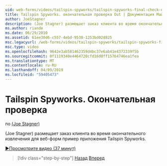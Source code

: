 ```yaml
---
uid: web-forms/videos/tailspin-spyworks/tailspin-spyworks-final-check-out
title: Tailspin Spyworks. окончательная проверка Out | Документация Майкрософт
author: JoeStagner
description: (Joe Stagner) размещает заказ клиента во время окончательного извлечения для веб-форм пример приложения Tailspin Spyworks.
ms.author: riande
ms.date: 06/29/2010
ms.assetid: 61ee30d6-c557-4ebd-9538-1253bd02d825
msc.legacyurl: /web-forms/videos/tailspin-spyworks/tailspin-spyworks-final-check-out
msc.type: video
ms.openlocfilehash: 9642e3ab581462359d4bc37e6ab41e4372339f5b
ms.sourcegitcommit: 0f1119340e4464720cfd16d0ff15764746ea1fea
ms.translationtype: MT
ms.contentlocale: ru-RU
ms.lasthandoff: 04/09/2019
ms.locfileid: "59405473"
---
```

# <a name="tailspin-spyworks---final-check-out"></a>Tailspin Spyworks. Окончательная проверка

по [(Joe Stagner)](https://github.com/JoeStagner)

(Joe Stagner) размещает заказ клиента во время окончательного извлечения для веб-форм пример приложения Tailspin Spyworks.

[&#9654;Просмотрите видео (37 минут)](https://channel9.msdn.com/Blogs/ASP-NET-Site-Videos/tailspin-spyworks-final-check-out)

> [!div class="step-by-step"]
> [Назад](tailspin-spyworks-migrate-the-shopping-cart.md)
> [Вперед](tailspin-spyworks-adding-user-product-reviews.md)
